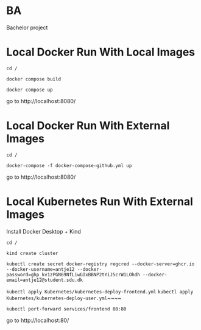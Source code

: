 # BA
Bachelor project

# Local Docker Run With Local Images
```cd /```

```docker compose build```

```docker compose up```

go to http://localhost:8080/

# Local Docker Run With External Images
```cd /```

```docker-compose -f docker-compose-github.yml up```

go to http://localhost:8080/

# Local Kubernetes Run With External Images
Install Docker Desktop + Kind

```cd /```

```kind create cluster```

```kubectl create secret docker-registry regcred --docker-server=ghcr.io --docker-username=antje12 --docker-password=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 --docker-email=antje12@student.sdu.dk```

```kubectl apply Kubernetes/kubernetes-deploy-frontend.yml```
```kubectl apply Kubernetes/kubernetes-deploy-user.yml```~~~~

```kubectl port-forward services/frontend 80:80```

go to http://localhost:80/
